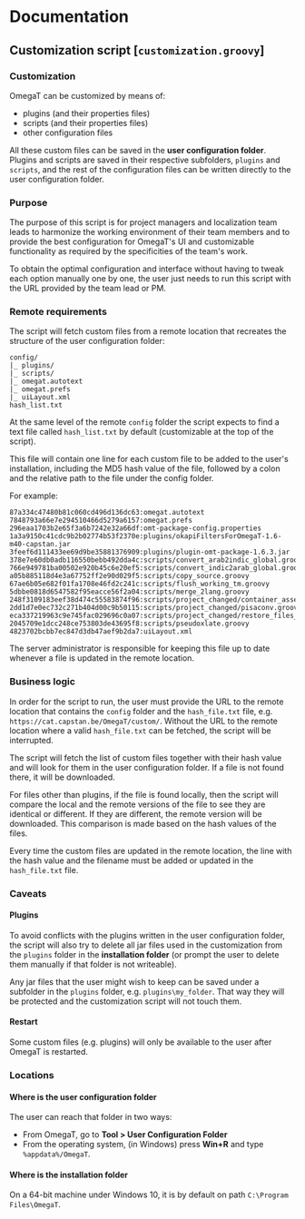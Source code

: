 # Documentation

## Customization script [`customization.groovy`]

### Customization

OmegaT can be customized by means of:

* plugins (and their properties files)
* scripts (and their properties files)
* other configuration files

All these custom files can be saved in the **user configuration folder**. Plugins and scripts are saved in their respective subfolders, `plugins` and `scripts`, and the rest of the configuration files can be written directly to the user configuration folder.

<!-- ### Options

| Option | Description |
|:-------|:------------|
| `customUrl` | insert URL between quotes or set to "" (empty) to ask the user on the first run. |
| `autoLaunch` | If set to `true` and the script is saved at `scrips\application_startup`, the script will run when OmegaT is started. |
| `removeExtraPlugins` | Lets you delete any loose jar files in the `plugins` folder under the **installation folder**. |
| `deletePlugVerbose` | If set to true, makes the script list the jar files to be removed manually. If set to false, it makes the script remind the user to remove plugins from the `plugins` folder under the **installation folder**. | -->

### Purpose

The purpose of this script is for project managers and localization team leads to harmonize the working environment of their team members and to provide the best configuration for OmegaT's UI and customizable functionality as required by the specificities of the team's work.

To obtain the optimal configuration and interface  without having to tweak each option manually one by one, the user just needs to run this script with the URL provided by the team lead or PM.

### Remote requirements

The script will fetch custom files from a remote location that recreates the structure of the user configuration folder:

	config/
	|_ plugins/
	|_ scripts/
	|_ omegat.autotext
	|_ omegat.prefs
	|_ uiLayout.xml
	hash_list.txt

At the same level of the remote `config` folder the script expects to find a text file called `hash_list.txt` by default (customizable at the top of the script).

This file will contain one line for each custom file to be added to the user's installation, including the MD5 hash value of the file, followed by a colon and the relative path to the file under the config folder.

For example:

	87a334c47480b81c060cd496d136dc63:omegat.autotext
	7848793a66e7e294510466d5279a6157:omegat.prefs
	296eaa1703b2e65f3a6b7242e32a66df:omt-package-config.properties
	1a3a9150c41cdc9b2b02774b53f2370e:plugins/okapiFiltersForOmegaT-1.6-m40-capstan.jar
	3feef6d111433ee69d9be35881376909:plugins/plugin-omt-package-1.6.3.jar
	378e7e60db0adb116550bebb492dda4c:scripts/convert_arab2indic_global.groovy
	766e949781ba00502e920b45c6e20ef5:scripts/convert_indic2arab_global.groovy
	a05b885118d4e3a67752ff2e90d029f5:scripts/copy_source.groovy
	67ae6b05e682f01fa1708e46fd2c241c:scripts/flush_working_tm.groovy
	5dbbe0818d6547582f95eacce56f2a04:scripts/merge_2lang.groovy
	248f3109183eef38d474c55583874f96:scripts/project_changed/container_assets.groovy
	2dd1d7e0ec732c271b404d00c9b50115:scripts/project_changed/pisaconv.groovy
	eca337219963c9e745fac029696c0a07:scripts/project_changed/restore_files_order.groovy
	2045709e1dcc248ce753803de43695f8:scripts/pseudoxlate.groovy
	4823702bcbb7ec847d3db47aef9b2da7:uiLayout.xml

The server administrator is responsible for keeping this file up to date whenever a file is updated in the remote location.

### Business logic

In order for the script to run, the user must provide the URL to the remote location that contains the `config` folder and the `hash_file.txt` file, e.g. `https://cat.capstan.be/OmegaT/custom/`. Without the URL to the remote location where a valid `hash_file.txt` can be fetched, the script will be interrupted.

The script will fetch the list of custom files together with their hash value and will look for them in the user configuration folder. If a file is not found there, it will be downloaded.

For files other than plugins, if the file is found locally, then the script will compare the local and the remote versions of the file to see they are identical or different. If they are different, the remote version will be downloaded. This comparison is made based on the hash values of the files.

Every time the custom files are updated in the remote location, the line with the hash value and the filename must be added or updated in the `hash_file.txt` file.

### Caveats

#### Plugins

To avoid conflicts with the plugins written in the user configuration folder, the script will also try to delete all jar files used in the customization from the `plugins` folder in the **installation folder** (or prompt the user to delete them manually if that folder is not writeable).

Any jar files that the user might wish to keep can be saved under a subfolder in the `plugins` folder, e.g. `plugins\my_folder`. That way they will be protected and the customization script will not touch them.

#### Restart

Some custom files (e.g. plugins) will only be available to the user after OmegaT is restarted.

### Locations
#### Where is the user configuration folder

The user can reach that folder in two ways:

* From OmegaT, go to **Tool > User Configuration Folder**
* From the operating system, (in Windows) press **Win+R** and type `%appdata%/OmegaT`.

#### Where is the installation folder

On a 64-bit machine under Windows 10, it is by default on path `C:\Program Files\OmegaT`.
